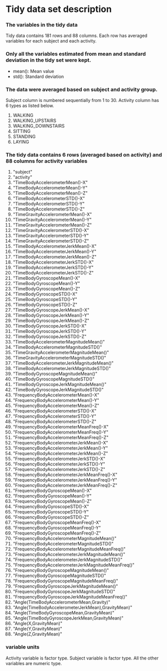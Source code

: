 # Tidy data set description

### The variables in the tidy data
Tidy data contains 181 rows and 88 columns. Each row has averaged variables for each subject and each activity.

### Only all the variables estimated from mean and standard deviation in the tidy set were kept.

* mean(): Mean value
* std(): Standard deviation

### The data were averaged based on subject and activity group.

Subject column is numbered sequentially from 1 to 30.
Activity column has 6 types as listed below.
1. WALKING
2. WALKING_UPSTAIRS
3. WALKING_DOWNSTAIRS
4. SITTING
5. STANDING
6. LAYING

### The tidy data contains 6 rows (averaged based on activity) and 88 columns for activity variables
1. "subject"                                          
2. "activity"                                         
3. "TimeBodyAccelerometerMean()-X"                    
4. "TimeBodyAccelerometerMean()-Y"                    
5. "TimeBodyAccelerometerMean()-Z"                    
6. "TimeBodyAccelerometerSTD()-X"                     
7. "TimeBodyAccelerometerSTD()-Y"                     
8. "TimeBodyAccelerometerSTD()-Z"                     
9. "TimeGravityAccelerometerMean()-X"                 
10. "TimeGravityAccelerometerMean()-Y"                 
11. "TimeGravityAccelerometerMean()-Z"                 
12. "TimeGravityAccelerometerSTD()-X"                  
13. "TimeGravityAccelerometerSTD()-Y"                  
14. "TimeGravityAccelerometerSTD()-Z"                  
15. "TimeBodyAccelerometerJerkMean()-X"                
16. "TimeBodyAccelerometerJerkMean()-Y"                
17. "TimeBodyAccelerometerJerkMean()-Z"                
18. "TimeBodyAccelerometerJerkSTD()-X"                 
19. "TimeBodyAccelerometerJerkSTD()-Y"                 
20. "TimeBodyAccelerometerJerkSTD()-Z"                 
21. "TimeBodyGyroscopeMean()-X"                        
22. "TimeBodyGyroscopeMean()-Y"                        
23. "TimeBodyGyroscopeMean()-Z"                        
24. "TimeBodyGyroscopeSTD()-X"                         
25. "TimeBodyGyroscopeSTD()-Y"                         
26. "TimeBodyGyroscopeSTD()-Z"                         
27. "TimeBodyGyroscopeJerkMean()-X"                    
28. "TimeBodyGyroscopeJerkMean()-Y"                    
29. "TimeBodyGyroscopeJerkMean()-Z"                    
30. "TimeBodyGyroscopeJerkSTD()-X"                     
31. "TimeBodyGyroscopeJerkSTD()-Y"                     
32. "TimeBodyGyroscopeJerkSTD()-Z"                     
33. "TimeBodyAccelerometerMagnitudeMean()"             
34. "TimeBodyAccelerometerMagnitudeSTD()"              
35. "TimeGravityAccelerometerMagnitudeMean()"          
36. "TimeGravityAccelerometerMagnitudeSTD()"           
37. "TimeBodyAccelerometerJerkMagnitudeMean()"         
38. "TimeBodyAccelerometerJerkMagnitudeSTD()"          
39. "TimeBodyGyroscopeMagnitudeMean()"                 
40. "TimeBodyGyroscopeMagnitudeSTD()"                  
41. "TimeBodyGyroscopeJerkMagnitudeMean()"             
42. "TimeBodyGyroscopeJerkMagnitudeSTD()"              
43. "FrequencyBodyAccelerometerMean()-X"               
44. "FrequencyBodyAccelerometerMean()-Y"               
45. "FrequencyBodyAccelerometerMean()-Z"               
46. "FrequencyBodyAccelerometerSTD()-X"                
47. "FrequencyBodyAccelerometerSTD()-Y"                
48. "FrequencyBodyAccelerometerSTD()-Z"                
49. "FrequencyBodyAccelerometerMeanFreq()-X"           
50. "FrequencyBodyAccelerometerMeanFreq()-Y"           
51. "FrequencyBodyAccelerometerMeanFreq()-Z"           
52. "FrequencyBodyAccelerometerJerkMean()-X"           
53. "FrequencyBodyAccelerometerJerkMean()-Y"           
54. "FrequencyBodyAccelerometerJerkMean()-Z"           
55. "FrequencyBodyAccelerometerJerkSTD()-X"            
56. "FrequencyBodyAccelerometerJerkSTD()-Y"            
57. "FrequencyBodyAccelerometerJerkSTD()-Z"            
58. "FrequencyBodyAccelerometerJerkMeanFreq()-X"       
59. "FrequencyBodyAccelerometerJerkMeanFreq()-Y"       
60. "FrequencyBodyAccelerometerJerkMeanFreq()-Z"       
61. "FrequencyBodyGyroscopeMean()-X"                   
62. "FrequencyBodyGyroscopeMean()-Y"                   
63. "FrequencyBodyGyroscopeMean()-Z"                   
64. "FrequencyBodyGyroscopeSTD()-X"                    
65. "FrequencyBodyGyroscopeSTD()-Y"                    
66. "FrequencyBodyGyroscopeSTD()-Z"                    
67. "FrequencyBodyGyroscopeMeanFreq()-X"               
68. "FrequencyBodyGyroscopeMeanFreq()-Y"               
69. "FrequencyBodyGyroscopeMeanFreq()-Z"               
70. "FrequencyBodyAccelerometerMagnitudeMean()"        
71. "FrequencyBodyAccelerometerMagnitudeSTD()"         
72. "FrequencyBodyAccelerometerMagnitudeMeanFreq()"    
73. "FrequencyBodyAccelerometerJerkMagnitudeMean()"    
74. "FrequencyBodyAccelerometerJerkMagnitudeSTD()"     
75. "FrequencyBodyAccelerometerJerkMagnitudeMeanFreq()"
76. "FrequencyBodyGyroscopeMagnitudeMean()"            
77. "FrequencyBodyGyroscopeMagnitudeSTD()"             
78. "FrequencyBodyGyroscopeMagnitudeMeanFreq()"        
79. "FrequencyBodyGyroscopeJerkMagnitudeMean()"        
80. "FrequencyBodyGyroscopeJerkMagnitudeSTD()"         
81. "FrequencyBodyGyroscopeJerkMagnitudeMeanFreq()"    
82. "Angle(TimeBodyAccelerometerMean,Gravity)"         
83. "Angle(TimeBodyAccelerometerJerkMean),GravityMean)"
84. "Angle(TimeBodyGyroscopeMean,GravityMean)"         
85. "Angle(TimeBodyGyroscopeJerkMean,GravityMean)"     
86. "Angle(X,GravityMean)"                             
87. "Angle(Y,GravityMean)"                             
88. "Angle(Z,GravityMean)"

### variable units
Activity variable is factor type.
Subject variable is factor type.
All the other variables are numeric type.
